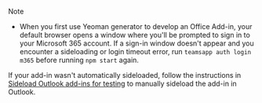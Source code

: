 > [!NOTE]
>
> - When you first use Yeoman generator to develop an Office Add-in, your default browser opens a window where you'll be prompted to sign in to your Microsoft 365 account. If a sign-in window doesn't appear and you encounter a sideloading or login timeout error, run `teamsapp auth login m365` before running `npm start` again.
>
> If your add-in wasn't automatically sideloaded, follow the instructions in [Sideload Outlook add-ins for testing](../outlook/sideload-outlook-add-ins-for-testing.md#sideload-manually) to manually sideload the add-in in Outlook.
